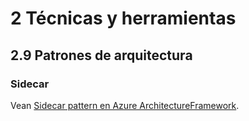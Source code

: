 # 2 Técnicas y herramientas

## 2.9 Patrones de arquitectura

### Sidecar

Vean [Sidecar pattern en Azure ArchitectureFramework](https://learn.microsoft.com/en-us/azure/architecture/patterns/sidecar).
